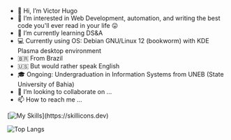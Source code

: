 - 👋 Hi, I’m Victor Hugo
- 👀 I’m interested in Web Development, automation, and writing the best code you'll ever read in your life 😛
- 🌱 I’m currently learning DS&A
- 💻 Currently using OS: Debian GNU/Linux 12 (bookworm) with KDE Plasma desktop environment
- 🇧🇷 From Brazil
- 🇺🇸 But would rather speak English
- 🎓 Ongoing: Undergraduation in Information Systems from UNEB (State University of Bahia)
- 💞️ I’m looking to collaborate on ...
- 📫 How to reach me ...

<!---
wilyJ80/wilyJ80 is a ✨ special ✨ repository because its `README.md` (this file) appears on your GitHub profile.
You can click the Preview link to take a look at your changes.
---> 

[![My Skills](https://skillicons.dev/icons?i=bash,c,docker,java,linux,neovim,vim,)](https://skillicons.dev)

![Top Langs](https://github-readme-stats.vercel.app/api/top-langs/?username=wilyJ80&layout=compact)
